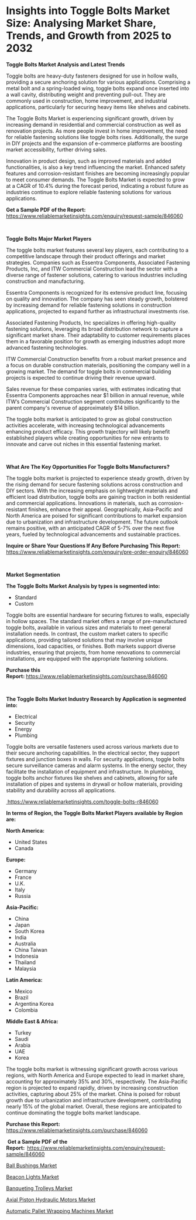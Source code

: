 <p><h1>Insights into Toggle Bolts Market Size: Analysing Market Share, Trends, and Growth from 2025 to 2032</h1></p><p><strong>Toggle Bolts Market Analysis and Latest Trends</strong></p>
<p><p>Toggle bolts are heavy-duty fasteners designed for use in hollow walls, providing a secure anchoring solution for various applications. Comprising a metal bolt and a spring-loaded wing, toggle bolts expand once inserted into a wall cavity, distributing weight and preventing pull-out. They are commonly used in construction, home improvement, and industrial applications, particularly for securing heavy items like shelves and cabinets.</p><p>The Toggle Bolts Market is experiencing significant growth, driven by increasing demand in residential and commercial construction as well as renovation projects. As more people invest in home improvement, the need for reliable fastening solutions like toggle bolts rises. Additionally, the surge in DIY projects and the expansion of e-commerce platforms are boosting market accessibility, further driving sales. </p><p>Innovation in product design, such as improved materials and added functionalities, is also a key trend influencing the market. Enhanced safety features and corrosion-resistant finishes are becoming increasingly popular to meet consumer demands. The Toggle Bolts Market is expected to grow at a CAGR of 10.4% during the forecast period, indicating a robust future as industries continue to explore reliable fastening solutions for various applications.</p></p>
<p><strong>Get a Sample PDF of the Report:&nbsp;</strong> <a href="https://www.reliablemarketinsights.com/enquiry/request-sample/846060?utm_campaign=3014&utm_medium=2&utm_source=Github&utm_content=ia&utm_term=10042025&utm_id=toggle-bolts">https://www.reliablemarketinsights.com/enquiry/request-sample/846060</a></p>
<p>&nbsp;</p>
<p><strong>Toggle Bolts Major Market Players</strong></p>
<p><p>The toggle bolts market features several key players, each contributing to a competitive landscape through their product offerings and market strategies. Companies such as Essentra Components, Associated Fastening Products, Inc, and ITW Commercial Construction lead the sector with a diverse range of fastener solutions, catering to various industries including construction and manufacturing.</p><p>Essentra Components is recognized for its extensive product line, focusing on quality and innovation. The company has seen steady growth, bolstered by increasing demand for reliable fastening solutions in construction applications, projected to expand further as infrastructural investments rise.</p><p>Associated Fastening Products, Inc specializes in offering high-quality fastening solutions, leveraging its broad distribution network to capture a significant market share. Their adaptability to customer requirements places them in a favorable position for growth as emerging industries adopt more advanced fastening technologies.</p><p>ITW Commercial Construction benefits from a robust market presence and a focus on durable construction materials, positioning the company well in a growing market. The demand for toggle bolts in commercial building projects is expected to continue driving their revenue upward.</p><p>Sales revenue for these companies varies, with estimates indicating that Essentra Components approaches near $1 billion in annual revenue, while ITW’s Commercial Construction segment contributes significantly to the parent company's revenue of approximately $14 billion.</p><p>The toggle bolts market is anticipated to grow as global construction activities accelerate, with increasing technological advancements enhancing product efficacy. This growth trajectory will likely benefit established players while creating opportunities for new entrants to innovate and carve out niches in this essential fastening market.</p></p>
<p>&nbsp;</p>
<p><strong>What Are The Key Opportunities For Toggle Bolts Manufacturers?</strong></p>
<p><p>The toggle bolts market is projected to experience steady growth, driven by the rising demand for secure fastening solutions across construction and DIY sectors. With the increasing emphasis on lightweight materials and efficient load distribution, toggle bolts are gaining traction in both residential and commercial applications. Innovations in materials, such as corrosion-resistant finishes, enhance their appeal. Geographically, Asia-Pacific and North America are poised for significant contributions to market expansion due to urbanization and infrastructure development. The future outlook remains positive, with an anticipated CAGR of 5-7% over the next five years, fueled by technological advancements and sustainable practices.</p></p>
<p><strong>Inquire or Share Your Questions If Any Before Purchasing This Report:</strong> <a href="https://www.reliablemarketinsights.com/enquiry/pre-order-enquiry/846060?utm_campaign=3014&utm_medium=2&utm_source=Github&utm_content=ia&utm_term=10042025&utm_id=toggle-bolts">https://www.reliablemarketinsights.com/enquiry/pre-order-enquiry/846060</a></p>
<p>&nbsp;</p>
<p><strong>Market Segmentation</strong></p>
<p><strong>The Toggle Bolts Market Analysis by types is segmented into:</strong></p>
<p><ul><li>Standard</li><li>Custom</li></ul></p>
<p><p>Toggle bolts are essential hardware for securing fixtures to walls, especially in hollow spaces. The standard market offers a range of pre-manufactured toggle bolts, available in various sizes and materials to meet general installation needs. In contrast, the custom market caters to specific applications, providing tailored solutions that may involve unique dimensions, load capacities, or finishes. Both markets support diverse industries, ensuring that projects, from home renovations to commercial installations, are equipped with the appropriate fastening solutions.</p></p>
<p><strong>Purchase this Report:&nbsp;</strong><a href="https://www.reliablemarketinsights.com/purchase/846060?utm_campaign=3014&utm_medium=2&utm_source=Github&utm_content=ia&utm_term=10042025&utm_id=toggle-bolts">https://www.reliablemarketinsights.com/purchase/846060</a></p>
<p>&nbsp;</p>
<p><strong>The Toggle Bolts Market Industry Research by Application is segmented into:</strong></p>
<p><ul><li>Electrical</li><li>Security</li><li>Energy</li><li>Plumbing</li></ul></p>
<p><p>Toggle bolts are versatile fasteners used across various markets due to their secure anchoring capabilities. In the electrical sector, they support fixtures and junction boxes in walls. For security applications, toggle bolts secure surveillance cameras and alarm systems. In the energy sector, they facilitate the installation of equipment and infrastructure. In plumbing, toggle bolts anchor fixtures like shelves and cabinets, allowing for safe installation of pipes and systems in drywall or hollow materials, providing stability and durability across all applications.</p></p>
<p><a href="https://www.reliablemarketinsights.com/toggle-bolts-r846060?utm_campaign=3014&utm_medium=2&utm_source=Github&utm_content=ia&utm_term=10042025&utm_id=toggle-bolts">&nbsp;https://www.reliablemarketinsights.com/toggle-bolts-r846060</a></p>
<p><strong>In terms of Region, the Toggle Bolts Market Players available by Region are:</strong></p>
<p>
    <p> <strong> North America: </strong>
        <ul>
            <li>United States</li>
            <li>Canada</li>
        </ul>
        </p> 
    <p> <strong> Europe: </strong>
        <ul>
            <li>Germany</li>
            <li>France</li>
            <li>U.K.</li>
            <li>Italy</li>
            <li>Russia</li>
        </ul>
        </p> 
    <p> <strong> Asia-Pacific: </strong>
        <ul>
            <li>China</li>
            <li>Japan</li>
            <li>South Korea</li>
            <li>India</li>
            <li>Australia</li>
            <li>China Taiwan</li>
            <li>Indonesia</li>
            <li>Thailand</li>
            <li>Malaysia</li>
        </ul>
        </p> 
    <p> <strong> Latin America: </strong>
        <ul>
            <li>Mexico</li>
            <li>Brazil</li>
            <li>Argentina Korea</li>
            <li>Colombia</li>
        </ul>
        </p> 
    <p> <strong> Middle East & Africa: </strong>
        <ul>
            <li>Turkey</li>
            <li>Saudi</li>
            <li>Arabia</li>
            <li>UAE</li>
            <li>Korea</li>
        </ul>
    </p>
    </p>
<p><p>The toggle bolts market is witnessing significant growth across various regions, with North America and Europe expected to lead in market share, accounting for approximately 35% and 30%, respectively. The Asia-Pacific region is projected to expand rapidly, driven by increasing construction activities, capturing about 25% of the market. China is poised for robust growth due to urbanization and infrastructure development, contributing nearly 15% of the global market. Overall, these regions are anticipated to continue dominating the toggle bolts market landscape.</p></p>
<p><strong>Purchase this Report: </strong><a href="https://www.reliablemarketinsights.com/purchase/846060?utm_campaign=3014&utm_medium=2&utm_source=Github&utm_content=ia&utm_term=10042025&utm_id=toggle-bolts">https://www.reliablemarketinsights.com/purchase/846060</a></p>
<p>&nbsp;<strong>Get a Sample PDF of the Report:&nbsp;&nbsp;</strong><a href="https://www.reliablemarketinsights.com/enquiry/request-sample/846060?utm_campaign=3014&utm_medium=2&utm_source=Github&utm_content=ia&utm_term=10042025&utm_id=toggle-bolts">https://www.reliablemarketinsights.com/enquiry/request-sample/846060</a></p>
<p><strong></strong></p>
<p><p><a href="https://github.com/kevoncesya4j/Market-Research-Report-List-1/blob/main/ball-bushings-market.md?utm_campaign=3014&utm_medium=2&utm_source=Github&utm_content=ia&utm_term=10042025&utm_id=toggle-bolts">Ball Bushings Market</a></p><p><a href="https://github.com/perbetpereir/Market-Research-Report-List-1/blob/main/beacon-lights-market.md?utm_campaign=3014&utm_medium=2&utm_source=Github&utm_content=ia&utm_term=10042025&utm_id=toggle-bolts">Beacon Lights Market</a></p><p><a href="https://github.com/ziringebrur1/Market-Research-Report-List-1/blob/main/banqueting-trolleys-market.md?utm_campaign=3014&utm_medium=2&utm_source=Github&utm_content=ia&utm_term=10042025&utm_id=toggle-bolts">Banqueting Trolleys Market</a></p><p><a href="https://github.com/sitarzerpa3d/Market-Research-Report-List-1/blob/main/axial-piston-hydraulic-motors-market.md?utm_campaign=3014&utm_medium=2&utm_source=Github&utm_content=ia&utm_term=10042025&utm_id=toggle-bolts">Axial Piston Hydraulic Motors Market</a></p><p><a href="https://github.com/rentzszaszjn/Market-Research-Report-List-1/blob/main/automatic-pallet-wrapping-machines-market.md?utm_campaign=3014&utm_medium=2&utm_source=Github&utm_content=ia&utm_term=10042025&utm_id=toggle-bolts">Automatic Pallet Wrapping Machines Market</a></p></p>